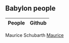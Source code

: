 ## Babylon people

| People        | Github        |
| ------------- |:-------------:| 
Maurice Schubarth [Maurice](https://github.com/moequan)